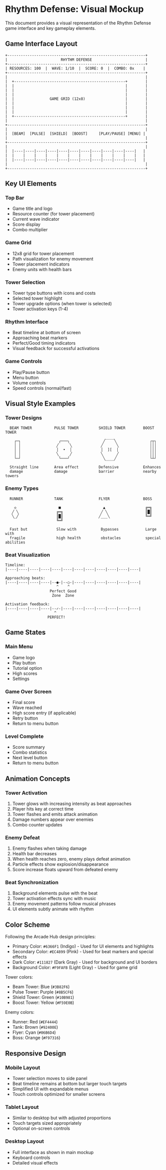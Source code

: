 # Rhythm Defense: Visual Mockup

This document provides a visual representation of the Rhythm Defense game interface and key gameplay elements.

## Game Interface Layout

```
+--------------------------------------------------------------+
|                        RHYTHM DEFENSE                        |
+--------------------------------------------------------------+
| RESOURCES: 100  |  WAVE: 1/10  |  SCORE: 0  |  COMBO: 0x    |
+--------------------------------------------------------------+
|                                                              |
|  +--------------------------------------------------+        |
|  |                                                  |        |
|  |                                                  |        |
|  |                                                  |        |
|  |                GAME GRID (12x8)                  |        |
|  |                                                  |        |
|  |                                                  |        |
|  |                                                  |        |
|  +--------------------------------------------------+        |
|                                                              |
+--------------------------------------------------------------+
|                                                              |
|  [BEAM]  [PULSE]  [SHIELD]  [BOOST]     [PLAY/PAUSE] [MENU] |
|                                                              |
+--------------------------------------------------------------+
|                                                              |
|  |----|----|----|----|----|----|----|----|----|----|----|   |
|  |    |    |    |    |    |    |    |    |    |    |    |   |
|  |----|----|----|----|----|----|----|----|----|----|----|   |
|                                                              |
+--------------------------------------------------------------+
```

## Key UI Elements

### Top Bar
- Game title and logo
- Resource counter (for tower placement)
- Current wave indicator
- Score display
- Combo multiplier

### Game Grid
- 12x8 grid for tower placement
- Path visualization for enemy movement
- Tower placement indicators
- Enemy units with health bars

### Tower Selection
- Tower type buttons with icons and costs
- Selected tower highlight
- Tower upgrade options (when tower is selected)
- Tower activation keys (1-4)

### Rhythm Interface
- Beat timeline at bottom of screen
- Approaching beat markers
- Perfect/Good timing indicators
- Visual feedback for successful activations

### Game Controls
- Play/Pause button
- Menu button
- Volume controls
- Speed controls (normal/fast)

## Visual Style Examples

### Tower Designs

```
  BEAM TOWER          PULSE TOWER         SHIELD TOWER        BOOST TOWER
  
    ┌─┐                 ╭───╮               ╱‾‾‾‾╲               ┌┬┐
    │ │                ╱     ╲             ╱      ╲              │││
    │ │                │  •  │             │  ][  │              │││
    │ │                ╲     ╱             ╲      ╱              │││
    └─┘                 ╰───╯               ╲____╱               └┴┘
  
  Straight line       Area effect         Defensive           Enhances
  damage              damage              barrier             nearby towers
```

### Enemy Types

```
  RUNNER              TANK                FLYER               BOSS
  
    ◇                   ■                   ▲                  ╔═╗
   ╱ ╲                 ╔═╗                 ╱ ╲                 ║█║
   ╲_╱                 ║█║                ╱___╲                ╚═╝
                       ╚═╝
  
  Fast but             Slow with           Bypasses            Large with
  fragile              high health         obstacles           special abilities
```

### Beat Visualization

```
Timeline:
|----|----|----|----|----|----|----|----|----|----|----|----|

Approaching beats:
|----|----|----|----|--●-|--○-|----|----|----|----|----|----| 
                       ^    ^
                    Perfect Good
                     Zone  Zone

Activation feedback:
|----|----|----|----|--✓-|----|----|----|----|----|----|----|
                      ^
                   PERFECT!
```

## Game States

### Main Menu
- Game logo
- Play button
- Tutorial option
- High scores
- Settings

### Game Over Screen
- Final score
- Wave reached
- High score entry (if applicable)
- Retry button
- Return to menu button

### Level Complete
- Score summary
- Combo statistics
- Next level button
- Return to menu button

## Animation Concepts

### Tower Activation
1. Tower glows with increasing intensity as beat approaches
2. Player hits key at correct time
3. Tower flashes and emits attack animation
4. Damage numbers appear over enemies
5. Combo counter updates

### Enemy Defeat
1. Enemy flashes when taking damage
2. Health bar decreases
3. When health reaches zero, enemy plays defeat animation
4. Particle effects show explosion/disappearance
5. Score increase floats upward from defeated enemy

### Beat Synchronization
1. Background elements pulse with the beat
2. Tower activation effects sync with music
3. Enemy movement patterns follow musical phrases
4. UI elements subtly animate with rhythm

## Color Scheme

Following the Arcade Hub design principles:

- Primary Color: `#6366F1` (Indigo) - Used for UI elements and highlights
- Secondary Color: `#EC4899` (Pink) - Used for beat markers and special effects
- Dark Color: `#111827` (Dark Gray) - Used for background and UI borders
- Background Color: `#F9FAFB` (Light Gray) - Used for game grid

Tower colors:
- Beam Tower: Blue (`#3B82F6`)
- Pulse Tower: Purple (`#8B5CF6`)
- Shield Tower: Green (`#10B981`)
- Boost Tower: Yellow (`#F59E0B`)

Enemy colors:
- Runner: Red (`#EF4444`)
- Tank: Brown (`#92400E`)
- Flyer: Cyan (`#06B6D4`)
- Boss: Orange (`#F97316`)

## Responsive Design

### Mobile Layout
- Tower selection moves to side panel
- Beat timeline remains at bottom but larger touch targets
- Simplified UI with expandable menus
- Touch controls optimized for smaller screens

### Tablet Layout
- Similar to desktop but with adjusted proportions
- Touch targets sized appropriately
- Optional on-screen controls

### Desktop Layout
- Full interface as shown in main mockup
- Keyboard controls
- Detailed visual effects

